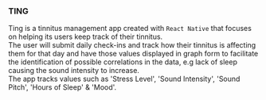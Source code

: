 ### TING

Ting is a tinnitus management app created with `React Native` that focuses on helping its users keep track of their tinnitus.<br />
The user will submit daily check-ins and track how their tinnitus is affecting them for that day and have those values displayed in graph form to facilitate the identification of possible correlations in the data, e.g lack of sleep causing the sound intensity to increase. <br/>
The app tracks values such as 'Stress Level', 'Sound Intensity', 'Sound Pitch', 'Hours of Sleep' & 'Mood'.
